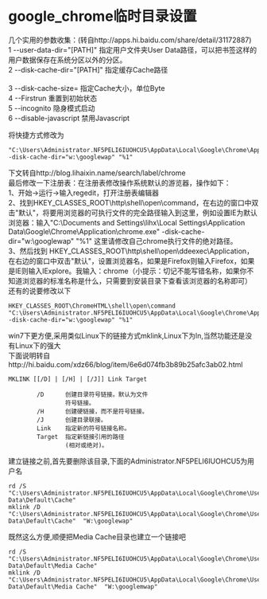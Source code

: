 # google_chrome临时目录设置 

几个实用的参数收集：(转自http://apps.hi.baidu.com/share/detail/31172887)
<br />
1  --user-data-dir="[PATH]"            指定用户文件夹User Data路径，可以把书签这样的用户数据保存在系统分区以外的分区。
<br />
2  --disk-cache-dir="[PATH]"           指定缓存Cache路径           
<br />
3  --disk-cache-size=                  指定Cache大小，单位Byte
<br />
4  --Firstrun                          重置到初始状态
<br />
5  --incognito                         隐身模式启动
<br />
6  --disable-javascript                禁用Javascript


将快捷方式修改为
```
"C:\Users\Administrator.NF5PELI6IUOHCU5\AppData\Local\Google\Chrome\Application\chrome.exe" -disk-cache-dir="w:\googlewap" "%1" 
```

下文转自http://blog.lihaixin.name/search/label/chrome
<br />
最后修改一下注册表：在注册表修改操作系统默认的游览器，操作如下：
<br />
1、开始→运行→输入regedit，打开注册表编辑器
<br />
2、找到HKEY_CLASSES_ROOT\http\shell\open\command，在右边的窗口中双击"默认"，将要用浏览器的可执行文件的完全路径输入到这里，例如设置IE为默认浏览器：输入"C:\Documents and Settings\lihx\Local Settings\Application Data\Google\Chrome\Application\chrome.exe"  -disk-cache-dir="w:\googlewap" "%1"  这里请修改自己chrome执行文件的绝对路径。
<br />
3、然后找到 HKEY_CLASSES_ROOT\http\shell\open\ddeexec\Application，在右边的窗口中双击"默认"，设置浏览器名，如果是Firefox则输入Firefox，如果是IE则输入IExplore。我输入：chrome（小提示：切记不能写错名称，如果你不知道浏览器的标准名称是什么，只需要到安装目录下查看该浏览器的名称即可）
<br />
还有的说要修改以下

```Reg
HKEY_CLASSES_ROOT\ChromeHTML\shell\open\command
"C:\Users\Administrator.NF5PELI6IUOHCU5\AppData\Local\Google\Chrome\Application\chrome.exe" -disk-cache-dir="w:\googlewap" "%1"
```

win7下更方便,采用类似Linux下的链接方式mklink,Linux下为ln,当然功能还是没有Linux下的强大
<br />
下面说明转自http://hi.baidu.com/xdz66/blog/item/6e6d074fb3b89b25afc3ab02.html

```Bat
MKLINK [[/D] | [/H] | [/J]] Link Target

        /D      创建目录符号链接。默认为文件
                符号链接。
        /H      创建硬链接，而不是符号链接。
        /J      创建目录联接。
        Link    指定新的符号链接名称。
        Target  指定新链接引用的路径
                (相对或绝对)。
```
建立链接之前,首先要删除该目录,下面的Administrator.NF5PELI6IUOHCU5为用户名

```Bat
rd /S "C:\Users\Administrator.NF5PELI6IUOHCU5\AppData\Local\Google\Chrome\User Data\Default\Cache"
mklink /D "C:\Users\Administrator.NF5PELI6IUOHCU5\AppData\Local\Google\Chrome\User Data\Default\Cache"  "W:\googlewap"
```
既然这么方便,顺便把Media Cache目录也建立一个链接吧

```Bat
rd /S "C:\Users\Administrator.NF5PELI6IUOHCU5\AppData\Local\Google\Chrome\User Data\Default\Media Cache"
mklink /D "C:\Users\Administrator.NF5PELI6IUOHCU5\AppData\Local\Google\Chrome\User Data\Default\Media Cache"  "W:\googlemwap"
```
